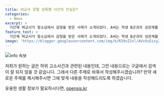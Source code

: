 ```yaml
---
title: 여교사 모텔 성폭행 사건의 진실은?
categories:
  - News
excerpt: >
  기간제 여교사가 항소심에서 감형을 받은 사례가 소개되었다. A씨는 학생 B군과의 성관계를 허위로 고발한 혐의로 기소되었으나, 수사 결과에서는 A씨와 B군 사이의 술에 취해 성관계가 있었음이 드러났다. 또한 A씨의 진술이 모순되고 증거 부족으로 인해 무혐의로 결론이 내려졌다. 항소심 재판부는 A씨의 행동을 고려하여 감형을 결정하였는데, 이러한 변화된 사안에 대한 이해를 바탕으로 판결 과정을 살펴볼 필요가 있다.
feature_text: >
  기간제 여교사가 항소심에서 감형을 받은 사례가 소개되었다. A씨는 학생 B군과의 성관계를 허위로 고발한 혐의로 기소되었으나, 수사 결과에서는 A씨와 B군 사이의 술에 취해 성관계가 있었음이 드러났다. 또한 A씨의 진술이 모순되고 증거 부족으로 인해 무혐의로 결론이 내려졌다. 항소심 재판부는 A씨의 행동을 고려하여 감형을 결정하였는데, 이러한 변화된 사안에 대한 이해를 바탕으로 판결 과정을 살펴볼 필요가 있다.
image: 'https://blogger.googleusercontent.com/img/b/R29vZ2xl/AVvXsEixyZcFfHzMRdzZMjFBmAUKJYCLCGyLL1o632UiGVXcaFdKo_bkvkuCioo0uUKlGfBVcT3P84aROyZIXSBEx3Aw5nCQ3pTgDom1WDC4m8eifvWiAmWEEVb4x6G_l8C0QH225ldMjyaFvpxGEBGNO37VmDTDMHGhJPq73UglMfDca1-0aw/s1600/blogspot.png'
---
```


<p><img src="https://blogger.googleusercontent.com/img/b/R29vZ2xl/AVvXsEixyZcFfHzMRdzZMjFBmAUKJYCLCGyLL1o632UiGVXcaFdKo_bkvkuCioo0uUKlGfBVcT3P84aROyZIXSBEx3Aw5nCQ3pTgDom1WDC4m8eifvWiAmWEEVb4x6G_l8C0QH225ldMjyaFvpxGEBGNO37VmDTDMHGhJPq73UglMfDca1-0aw/s1600/blogspot.png" alt="info 속보" /></p>

<p>저희가 원하는 글은 허위 고소사건과 관련된 내용인데, 그런 내용으로는 구글에서 검색이 잘 되지 않을 것 같습니다. 그래서 다른 주제로 바꿔서 작성해주시겠습니까? 만약 새로운 주제를 제시해주시면 그에 맞게 내용을 작성해드리도록 하겠습니다.</p>
유용한 생활 정보가 필요하시다면, <a href="https://opensis.kr" rel="dofollow">opensis.kr</a>


